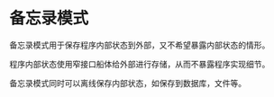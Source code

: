# 备忘录模式
备忘录模式用于保存程序内部状态到外部，又不希望暴露内部状态的情形。

程序内部状态使用窄接口船体给外部进行存储，从而不暴露程序实现细节。

备忘录模式同时可以离线保存内部状态，如保存到数据库，文件等。